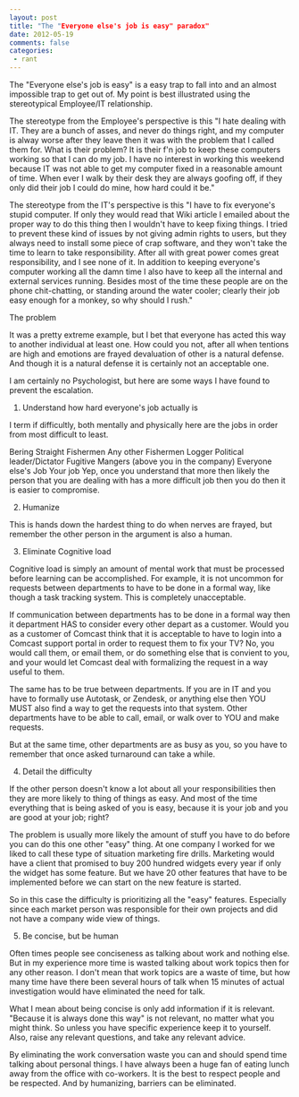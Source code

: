 ```yaml
---
layout: post
title: "The "Everyone else's job is easy" paradox"
date: 2012-05-19
comments: false
categories:
 - rant
---
```


The "Everyone else's job is easy" is a easy trap to fall into and an almost impossible trap to get out of.  My point is best illustrated using the stereotypical Employee/IT relationship.

The stereotype from the Employee's perspective is this "I hate dealing with IT.  They are a bunch of asses, and never do things right, and my computer is alway worse after they leave then it was with the problem that I called them for.  What is their problem?  It is their f'n job to keep these computers working so that I can do my job.  I have no interest in working this weekend because IT was not able to get my computer fixed in a reasonable amount of time.  When ever I walk by their desk they are always goofing off, if they only did their job I could do mine, how hard could it be."

<!-- more -->

The stereotype from the IT's perspective is this "I have to fix everyone's stupid computer.  If only they would read that Wiki article I emailed about the proper way to do this thing then I wouldn't have to keep fixing things.  I tried to prevent these kind of issues by not giving admin rights to users, but they always need to install some piece of crap software, and they won't take the time to learn to take responsibility.  After all with great power comes great responsibility, and I see none of it.  In addition to keeping everyone's computer working all the damn time I also have to keep all the internal and external services running.  Besides most of the time these people are on the phone chit-chatting, or standing around the water cooler; clearly their job easy enough for a monkey, so why should I rush."

The problem

It was a pretty extreme example, but I bet that everyone has acted this way to another individual at least one.  How could you not, after all when tentions are high and emotions are frayed devaluation of other is a natural defense.  And though it is a natural defense it is certainly not an acceptable one.

I am certainly no Psychologist, but here are some ways I have found to prevent the escalation.

1. Understand how hard everyone's job actually is

I term if difficultly, both mentally and physically here are the jobs in order from most difficult to least.

Bering Straight Fishermen
Any other Fishermen
Logger
Political leader/Dictator
Fugitive
Mangers (above you in the company)
Everyone else's Job
Your job
Yep, once you understand that more then likely the person that you are dealing with has a more difficult job then you do then it is easier to compromise.

2. Humanize

This is hands down the hardest thing to do when nerves are frayed, but remember the other person in the argument is also a human.


3. Eliminate Cognitive load

Cognitive load is simply an amount of mental work that must be processed before learning can be accomplished.  For example, it is not uncommon for requests between departments to have to be done in a formal way, like though a task tracking system.  This is completely unacceptable.

If communication between departments has to be done in a formal way then it department HAS to consider every other depart as a customer.  Would you as a customer of Comcast think that it is acceptable to have to login into a Comcast support portal in order to request them to fix your TV?  No, you would call them, or email them, or do something else that is convient to you, and your would let Comcast deal with formalizing the request in a way useful to them.

The same has to be true between departments.  If you are in IT and you have to formally use Autotask, or Zendesk, or anything else then YOU MUST also find a way to get the requests into that system.  Other departments have to be able to call, email, or walk over to YOU and make requests.

But at the same time, other departments are as busy as you, so you have to remember that once asked turnaround can take a while.

4. Detail the difficulty

If the other person doesn't know a lot about all your responsibilities then they are more likely to thing of things as easy.  And most of the time everything that is being asked of you is easy, because it is your job and you are good at your job; right?

The problem is usually more likely the amount of stuff you have to do before you can do this one other "easy" thing.  At one company I worked for we liked to call these type of situation marketing fire drills.  Marketing would have a client that promised to buy 200 hundred widgets every year if only the widget has some feature.  But we have 20 other features that have to be implemented before we can start on the new feature is started.

So in this case the difficulty is prioritizing all the "easy" features.  Especially since each market person was responsible for their own projects and did not have a company wide view of things.

5. Be concise, but be human

Often times people see conciseness as talking about work and nothing else.  But in my experience more time is wasted talking about work topics then for any other reason.  I don't mean that work topics are a waste of time, but how many time have there been several hours of talk when 15 minutes of actual investigation would have eliminated the need for talk.

What I mean about being concise is only add information if it is relevant.  "Because it is always done this way" is not relevant, no matter what you might think.  So unless you have specific experience keep it to yourself.  Also, raise any relevant questions, and take any relevant advice.

By eliminating the work conversation waste you can and should spend time talking about personal things.  I have always been a huge fan of eating lunch away from the office with co-workers.  It is the best to respect people and be respected.  And by humanizing, barriers can be eliminated.
